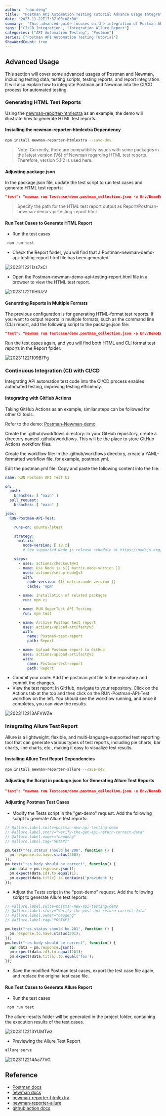```yaml
---
author:  "nao.deng"
title:  "Postman API Automation Testing Tutorial Advance Usage Integration CI CD and allure test report"
date: "2023-11-22T17:37:00+08:00"
summary:  "This advanced guide focuses on the integration of Postman API automation testing with CI/CD and GitHub Actions, along with the incorporation of Allure test reports. Learn how to seamlessly integrate Postman tests into the CI/CD process, achieving automated testing through GitHub Actions. Additionally, understand how to integrate the Allure test report framework to generate detailed test result reports."
tags: ["CI/CD Integration", "Integration Allure Report"]
categories: ["API Automation Testing", "Postman"]
series: ["Postman API Automation Testing Tutorial"]
ShowWordCount: true
---
```


## Advanced Usage

This section will cover some advanced usages of Postman and Newman, including testing data, testing scripts, testing reports, and report integration. It will also explain how to integrate Postman and Newman into the CI/CD process for automated testing.

### Generating HTML Test Reports

Using the [newman-reporter-htmlextra](https://github.com/DannyDainton/newman-reporter-htmlextra) as an example, the demo will illustrate how to generate HTML test reports.

#### Installing the newman-reporter-htmlextra Dependency

```bash
npm install newman-reporter-htmlextra --save-dev
```

> Note: Currently, there are compatibility issues with some packages in the latest version (V6) of Newman regarding HTML test reports. Therefore, version 5.1.2 is used here.

#### Adjusting package.json

In the package.json file, update the test script to run test cases and generate HTML test reports:

```JSON
"test": "newman run Testcase/demo.postman_collection.json -e Env/DemoEnv.postman_environment.json -r htmlextra --reporter-htmlextra-export ./Report/Postman-newman-demo-api-testing-report.html"
```

> Specify the path for the HTML test report output as Report/Postman-newman-demo-api-testing-report.html

#### Run Test Cases to Generate HTML Report

- Run the test cases

```bash
 npm run test
```

- Check the Report folder, you will find that a Postman-newman-demo-api-testing-report.html file has been generated.

![2023112211zs7xCl](https://cdn.jsdelivr.net/gh/naodeng/blogimg@master/uPic/2023112211zs7xCl.png)

- Open the Postman-newman-demo-api-testing-report.html file in a browser to view the HTML test report.

![2023112211IHIUzV](https://cdn.jsdelivr.net/gh/naodeng/blogimg@master/uPic/2023112211IHIUzV.png)

#### Generating Reports in Multiple Formats

The previous configuration is for generating HTML-format test reports. If you want to output reports in multiple formats, such as the command line (CLI) report, add the following script to the package.json file:

```JSON
"test": "newman run Testcase/demo.postman_collection.json -e Env/DemoEnv.postman_environment.json -r cli,htmlextra --reporter-htmlextra-export ./Report/Postman-newman-demo-api-testing-report.html"
```

Run the test cases again, and you will find both HTML and CLI format test reports in the Report folder.

![202311221109B7Fg](https://cdn.jsdelivr.net/gh/naodeng/blogimg@master/uPic/202311221109B7Fg.png)

### Continuous Integration (CI) with CI/CD

Integrating API automation test code into the CI/CD process enables automated testing, improving testing efficiency.

#### Integrating with GitHub Actions

Taking GitHub Actions as an example, similar steps can be followed for other CI tools.

Refer to the demo: [Postman-Newman-demo](https://github.com/Automation-Test-Starter/Postman-Newman-demo)

Create the .github/workflows directory: In your GitHub repository, create a directory named .github/workflows. This will be the place to store GitHub Actions workflow files.

Create the workflow file: In the .github/workflows directory, create a YAML-formatted workflow file, for example, postman.yml.

Edit the postman.yml file: Copy and paste the following content into the file:

```YAML
name: RUN Postman API Test CI

on:
  push:
    branches: [ "main" ]
  pull_request:
    branches: [ "main" ]

jobs:
  RUN-Postman-API-Test:

    runs-on: ubuntu-latest

    strategy:
      matrix:
        node-version: [ 18.x]
        # See supported Node.js release schedule at https://nodejs.org/en/about/releases/

    steps:
      - uses: actions/checkout@v3
      - name: Use Node.js ${{ matrix.node-version }}
        uses: actions/setup-node@v3
        with:
          node-version: ${{ matrix.node-version }}
          cache: 'npm'

      - name: Installation of related packages
        run: npm ci

      - name: RUN SuperTest API Testing
        run: npm test

      - name: Archive Postman test report
        uses: actions/upload-artifact@v3
        with:
          name: Postman-test-report
          path: Report

      - name: Upload Postman report to GitHub
        uses: actions/upload-artifact@v3
        with:
          name: Postman-test-report
          path: Report
```

- Commit your code: Add the postman.yml file to the repository and commit the changes.
- View the test report: In GitHub, navigate to your repository. Click on the Actions tab at the top and then click on the RUN-Postman-API-Test workflow on the left. You should see the workflow running, and once it completes, you can view the results.

![2023112213AFVWZe](https://cdn.jsdelivr.net/gh/naodeng/blogimg@master/uPic/2023112213AFVWZe.png)

### Integrating Allure Test Report

Allure is a lightweight, flexible, and multi-language-supported test reporting tool that can generate various types of test reports, including pie charts, bar charts, line charts, etc., making it easy to visualize test results.

#### Installing Allure Test Report Dependencies

```bash
npm install newman-reporter-allure --save-dev
```

#### Adjusting the Script in package.json for Generating Allure Test Reports

```JSON
"test": "newman run Testcase/demo.postman_collection.json -e Env/DemoEnv.postman_environment.json -r cli,allure --reporter-allure-export ./allure-results"
```

#### Adjusting Postman Test Cases

- Modify the Tests script in the "get-demo" request. Add the following script to generate Allure test reports:

```JavaScript
// @allure.label.suite=postman-new-api-testing-demo
// @allure.label.story="Verify-the-get-api-return-correct-data"
// @allure.label.owner="naodeng"
// @allure.label.tag="GETAPI"

pm.test("res.status should be 200", function () {
  pm.response.to.have.status(200);
});
pm.test("res.body should be correct", function() {
  var data = pm.response.json();
  pm.expect(data.id).to.equal(1);
  pm.expect(data.title).to.contains('provident');
});
```

- Adjust the Tests script in the "post-demo" request. Add the following script to generate Allure test reports:

```JavaScript
// @allure.label.suite=postman-new-api-testing-demo
// @allure.label.story="Verify-the-post-api-return-correct-data"
// @allure.label.owner="naodeng"
// @allure.label.tag="POSTAPI"

pm.test("res.status should be 201", function () {
  pm.response.to.have.status(201);
});
pm.test("res.body should be correct", function() {
  var data = pm.response.json();
  pm.expect(data.id).to.equal(101);
  pm.expect(data.title).to.equal('foo');
});
```

- Save the modified Postman test cases, export the test case file again, and replace the original test case file.

#### Run Test Cases to Generate Allure Report

- Run the test cases

```bash
 npm run test
```

The allure-results folder will be generated in the project folder, containing the execution results of the test cases.

![2023112213YUMTwz](https://cdn.jsdelivr.net/gh/naodeng/blogimg@master/uPic/2023112213YUMTwz.png)

- Previewing the Allure Test Report

```bash
allure serve
```

![2023112214Aa77VG](https://cdn.jsdelivr.net/gh/naodeng/blogimg@master/uPic/2023112214Aa77VG.png)

## Reference

- [Postman docs](https://learning.postman.com/docs/getting-started/introduction/)
- [newman docs](https://learning.postman.com/docs/running-collections/using-newman-cli/command-line-integration-with-newman/)
- [newman-reporter-htmlextra](https://github.com/DannyDainton/newman-reporter-htmlextra)
- [newman-reporter-allure](https://www.npmjs.com/package/newman-reporter-allure)
- [github action docs](https://docs.github.com/cn/actions)
